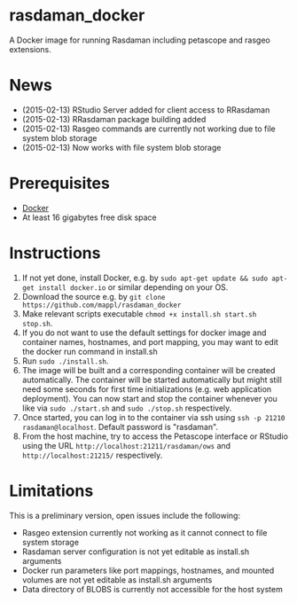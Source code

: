 rasdaman_docker
===============
A Docker image for running Rasdaman including petascope and rasgeo extensions.


# News
- (2015-02-13) RStudio Server added for client access to RRasdaman 
- (2015-02-13) RRasdaman package building added
- (2015-02-13) Rasgeo commands are currently not working due to file system blob storage 
- (2015-02-13) Now works with file system blob storage

# Prerequisites
- [Docker](https://www.docker.com/)
- At least 16 gigabytes free disk space

# Instructions
1. If not yet done, install Docker, e.g. by `sudo apt-get update && sudo apt-get install docker.io` or similar depending on your OS.
2. Download the source e.g. by `git clone https://github.com/mappl/rasdaman_docker` 
3. Make relevant scripts executable `chmod +x install.sh start.sh stop.sh`.
4. If you do not want to use the default settings for docker image and container names, hostnames, and port mapping, you may want to edit the docker run command in install.sh
5. Run `sudo ./install.sh`.
6. The image will be built and a corresponding container will be created automatically. The container will be started automatically but might still need some seconds for first time initializations (e.g. web application deployment). You can now start and stop the container whenever you like via `sudo ./start.sh` and `sudo ./stop.sh` respectively.
7. Once started, you can log in to the container via ssh using `ssh -p 21210 rasdaman@localhost`. Default password is "rasdaman".
8. From the host machine, try to access the Petascope interface or RStudio using the URL `http://localhost:21211/rasdaman/ows` and `http://localhost:21215/` respectively.



# Limitations
This is a preliminary version, open issues include the following:
- Rasgeo extension currently not working as it cannot connect to file system storage
- Rasdaman server configuration is not yet editable as install.sh arguments
- Docker run parameters like port mappings, hostnames, and mounted volumes are not yet editable as install.sh arguments
- Data directory of BLOBS is currently not accessible for the host system


